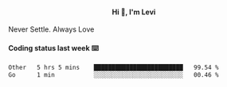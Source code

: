 <h4 style="text-align: center;">Hi 👋, I'm Levi</h4>  Never Settle. Always Love
<!---<img align="right" alt="Coding" width="300" src="https://i.pinimg.com/originals/81/17/8b/81178b47a8598f0c81c4799f2cdd4057.gif"></p> --->

#### Coding status last week ⌨️

<!--START_SECTION:waka-->

```txt
Other   5 hrs 5 mins    █████████████████████████   99.54 %
Go      1 min           ░░░░░░░░░░░░░░░░░░░░░░░░░   00.46 %
```

<!--END_SECTION:waka-->
